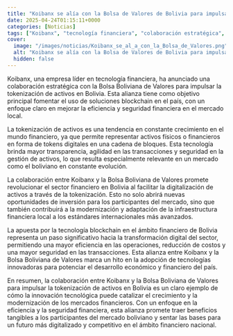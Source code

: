 ```yaml
---
title: "Koibanx se alía con la Bolsa de Valores de Bolivia para impulsar la tokenización"
date: 2025-04-24T01:15:11+0000
categories: [Noticias]
tags: ["Koibanx", "tecnología financiera", "colaboración estratégica", "tokenización de activos", "blockchain", "mercado local", "sector financiero", "transformación digital."]
cover:
  image: "/images/noticias/Koibanx_se_al_a_con_la_Bolsa_de_Valores.png"
  alt: "Koibanx se alía con la Bolsa de Valores de Bolivia para impulsar la tokenización"
  hidden: false
---
```


Koibanx, una empresa líder en tecnología financiera, ha anunciado una colaboración estratégica con la Bolsa Boliviana de Valores para impulsar la tokenización de activos en Bolivia. Esta alianza tiene como objetivo principal fomentar el uso de soluciones blockchain en el país, con un enfoque claro en mejorar la eficiencia y seguridad financiera en el mercado local.

La tokenización de activos es una tendencia en constante crecimiento en el mundo financiero, ya que permite representar activos físicos o financieros en forma de tokens digitales en una cadena de bloques. Esta tecnología brinda mayor transparencia, agilidad en las transacciones y seguridad en la gestión de activos, lo que resulta especialmente relevante en un mercado como el boliviano en constante evolución.

La colaboración entre Koibanx y la Bolsa Boliviana de Valores promete revolucionar el sector financiero en Bolivia al facilitar la digitalización de activos a través de la tokenización. Esto no solo abrirá nuevas oportunidades de inversión para los participantes del mercado, sino que también contribuirá a la modernización y adaptación de la infraestructura financiera local a los estándares internacionales más avanzados.

La apuesta por la tecnología blockchain en el ámbito financiero de Bolivia representa un paso significativo hacia la transformación digital del sector, permitiendo una mayor eficiencia en las operaciones, reducción de costos y una mayor seguridad en las transacciones. Esta alianza entre Koibanx y la Bolsa Boliviana de Valores marca un hito en la adopción de tecnologías innovadoras para potenciar el desarrollo económico y financiero del país.

En resumen, la colaboración entre Koibanx y la Bolsa Boliviana de Valores para impulsar la tokenización de activos en Bolivia es un claro ejemplo de cómo la innovación tecnológica puede catalizar el crecimiento y la modernización de los mercados financieros. Con un enfoque en la eficiencia y la seguridad financiera, esta alianza promete traer beneficios tangibles a los participantes del mercado boliviano y sentar las bases para un futuro más digitalizado y competitivo en el ámbito financiero nacional.

